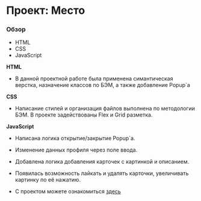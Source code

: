 # Проект: Место

### Обзор

* HTML
* CSS
* JavaScript

**HTML**

* В данной проектной работе была применена симантическая верстка, назначение классов по БЭМ,
  а также добавление Popup`a

**CSS**

* Написание стилей и организация файлов выполнена по методологии БЭМ.
  В проекте задействованы Flex и Grid разметка.

**JavaScript**

* Написана логика открытие/закрытие Popup`a.
* Изменение данных профиля через поле ввода.
* Добавлена логика добавления карточек с картинкой и описанием.
* Появилась возможность лайкать и удалять карточки, увеличивать картинку по её нажатию.

* С проектом можете ознакомиться [здесь](https://sanclays.github.io/mesto/ "Mesto")